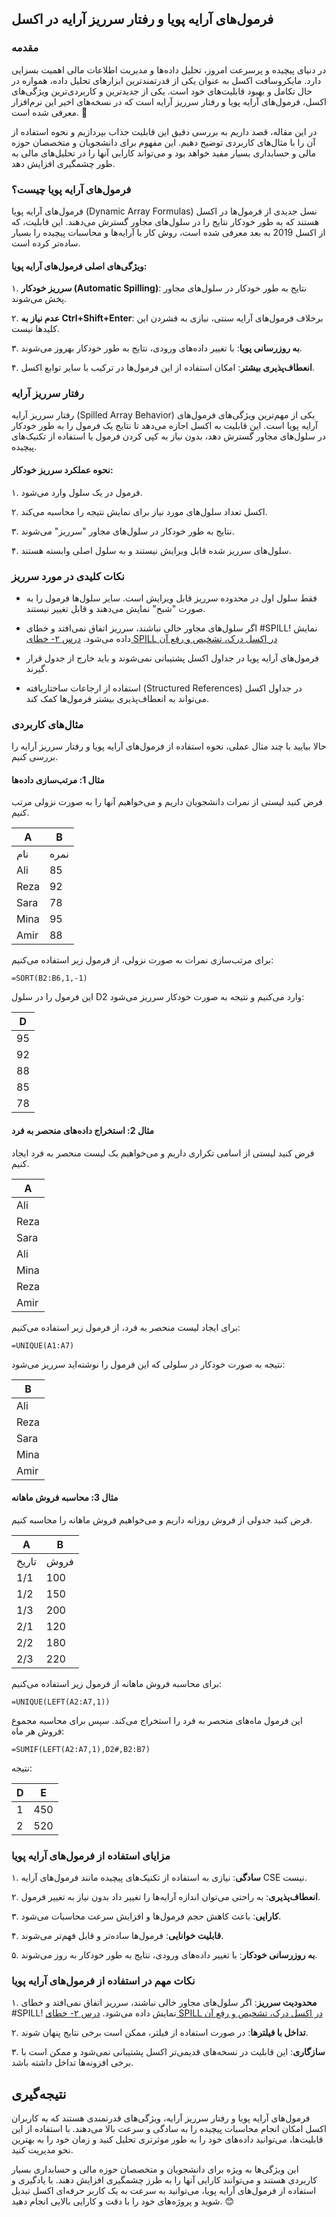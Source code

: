  
## فرمول‌های آرایه پویا و رفتار سرریز آرایه در اکسل

### مقدمه

در دنیای پیچیده و پرسرعت امروز، تحلیل داده‌ها و مدیریت اطلاعات مالی اهمیت بسزایی دارد. مایکروسافت اکسل به عنوان یکی از قدرتمندترین ابزارهای تحلیل داده، همواره در حال تکامل و بهبود قابلیت‌های خود است. یکی از جدیدترین و کاربردی‌ترین ویژگی‌های اکسل، فرمول‌های آرایه پویا و رفتار سرریز آرایه است که در نسخه‌های اخیر این نرم‌افزار معرفی شده است. 🚀

در این مقاله، قصد داریم به بررسی دقیق این قابلیت جذاب بپردازیم و نحوه استفاده از آن را با مثال‌های کاربردی توضیح دهیم. این مفهوم برای دانشجویان و متخصصان حوزه مالی و حسابداری بسیار مفید خواهد بود و می‌تواند کارایی آنها را در تحلیل‌های مالی به طور چشمگیری افزایش دهد.

### فرمول‌های آرایه پویا چیست؟

فرمول‌های آرایه پویا (Dynamic Array Formulas) نسل جدیدی از فرمول‌ها در اکسل هستند که به طور خودکار نتایج را در سلول‌های مجاور گسترش می‌دهند. این قابلیت، که از اکسل 2019 به بعد معرفی شده است، روش کار با آرایه‌ها و محاسبات پیچیده را بسیار ساده‌تر کرده است.

#### ویژگی‌های اصلی فرمول‌های آرایه پویا:

۱. **سرریز خودکار (Automatic Spilling)**: نتایج به طور خودکار در سلول‌های مجاور پخش می‌شوند.

۲. **عدم نیاز به Ctrl+Shift+Enter**: برخلاف فرمول‌های آرایه سنتی، نیازی به فشردن این کلیدها نیست.

۳. **به روزرسانی پویا**: با تغییر داده‌های ورودی، نتایج به طور خودکار بهروز می‌شوند.

۴. **انعطاف‌پذیری بیشتر**: امکان استفاده از این فرمول‌ها در ترکیب با سایر توابع اکسل.

### رفتار سرریز آرایه

رفتار سرریز آرایه (Spilled Array Behavior) یکی از مهم‌ترین ویژگی‌های فرمول‌های آرایه پویا است. این قابلیت به اکسل اجازه می‌دهد تا نتایج یک فرمول را به طور خودکار در سلول‌های مجاور گسترش دهد، بدون نیاز به کپی کردن فرمول یا استفاده از تکنیک‌های پیچیده.

#### نحوه عملکرد سرریز خودکار:

۱. فرمول در یک سلول وارد می‌شود.

۲. اکسل تعداد سلول‌های مورد نیاز برای نمایش نتیجه را محاسبه می‌کند.

۳. نتایج به طور خودکار در سلول‌های مجاور "سرریز" می‌شوند.

۴. سلول‌های سرریز شده قابل ویرایش نیستند و به سلول اصلی وابسته هستند.

### نکات کلیدی در مورد سرریز

* فقط سلول اول در محدوده سرریز قابل ویرایش است. سایر سلول‌ها فرمول را به صورت "شبح" نمایش می‌دهند و قابل تغییر نیستند.

* اگر سلول‌های مجاور خالی نباشند، سرریز اتفاق نمی‌افتد و خطای #SPILL! نمایش داده می‌شود. [درس ۲- خطای SPILL در اکسل درک، تشخیص و رفع آن](درس%20۲-%20خطای%20SPILL%20در%20اکسل%20درک،%20تشخیص%20و%20رفع%20آن.md)

* فرمول‌های آرایه پویا در جداول اکسل پشتیبانی نمی‌شوند و باید خارج از جدول قرار گیرند.

* استفاده از ارجاعات ساختاریافته (Structured References) در جداول اکسل می‌تواند به انعطاف‌پذیری بیشتر فرمول‌ها کمک کند.

### مثال‌های کاربردی

حالا بیایید با چند مثال عملی، نحوه استفاده از فرمول‌های آرایه پویا و رفتار سرریز آرایه را بررسی کنیم.

#### مثال 1: مرتب‌سازی داده‌ها

فرض کنید لیستی از نمرات دانشجویان داریم و می‌خواهیم آنها را به صورت نزولی مرتب کنیم.

| A | B |
|-------|------|
| نام | نمره |
| Ali | 85 |
| Reza | 92 |
| Sara | 78 |
| Mina | 95 |
| Amir | 88 |

برای مرتب‌سازی نمرات به صورت نزولی، از فرمول زیر استفاده می‌کنیم:

```excel
=SORT(B2:B6,1,-1)
```

این فرمول را در سلول D2 وارد می‌کنیم و نتیجه به صورت خودکار سرریز می‌شود:

| D |
|----|
| 95 |
| 92 |
| 88 |
| 85 |
| 78 |

#### مثال 2: استخراج داده‌های منحصر به فرد

فرض کنید لیستی از اسامی تکراری داریم و می‌خواهیم یک لیست منحصر به فرد ایجاد کنیم.

| A |
|--------|
| Ali |
| Reza |
| Sara |
| Ali |
| Mina |
| Reza |
| Amir |

برای ایجاد لیست منحصر به فرد، از فرمول زیر استفاده می‌کنیم:

```excel
=UNIQUE(A1:A7)
```

نتیجه به صورت خودکار در سلولی که این فرمول را نوشته‌اید سرریز می‌شود:

| B |
|--------|
| Ali |
| Reza |
| Sara |
| Mina |
| Amir |

#### مثال 3: محاسبه فروش ماهانه

فرض کنید جدولی از فروش روزانه داریم و می‌خواهیم فروش ماهانه را محاسبه کنیم.

| A | B |
|-------|-------|
| تاریخ | فروش |
| 1/1 | 100 |
| 1/2 | 150 |
| 1/3 | 200 |
| 2/1 | 120 |
| 2/2 | 180 |
| 2/3 | 220 |

برای محاسبه فروش ماهانه از فرمول زیر استفاده می‌کنیم:

```excel
=UNIQUE(LEFT(A2:A7,1))
```

این فرمول ماه‌های منحصر به فرد را استخراج می‌کند. سپس برای محاسبه مجموع فروش هر ماه:

```excel
=SUMIF(LEFT(A2:A7,1),D2#,B2:B7)
```

نتیجه:

| D   | E   |
| --- | --- |
| 1   | 450 |
| 2   | 520 |

### مزایای استفاده از فرمول‌های آرایه پویا

۱. **سادگی**: نیازی به استفاده از تکنیک‌های پیچیده مانند فرمول‌های آرایه CSE نیست.

۲. **انعطاف‌پذیری**: به راحتی می‌توان اندازه آرایه‌ها را تغییر داد بدون نیاز به تغییر فرمول.

۳. **کارایی**: باعث کاهش حجم فرمول‌ها و افزایش سرعت محاسبات می‌شود.

۴. **قابلیت خوانایی**: فرمول‌ها ساده‌تر و قابل فهم‌تر می‌شوند.

۵. **به روزرسانی خودکار**: با تغییر داده‌های ورودی، نتایج به طور خودکار به روز می‌شوند.

### نکات مهم در استفاده از فرمول‌های آرایه پویا

۱. **محدودیت سرریز**: اگر سلول‌های مجاور خالی نباشند، سرریز اتفاق نمی‌افتد و خطای #SPILL! نمایش داده می‌شود. [درس ۲- خطای SPILL در اکسل درک، تشخیص و رفع آن](درس%20۲-%20خطای%20SPILL%20در%20اکسل%20درک،%20تشخیص%20و%20رفع%20آن.md)

۲. **تداخل با فیلترها**: در صورت استفاده از فیلتر، ممکن است برخی نتایج پنهان شوند.

۳. **سازگاری**: این قابلیت در نسخه‌های قدیمی‌تر اکسل پشتیبانی نمی‌شود و ممکن است با برخی افزونه‌ها تداخل داشته باشد.

## نتیجه‌گیری

فرمول‌های آرایه پویا و رفتار سرریز آرایه، ویژگی‌های قدرتمندی هستند که به کاربران اکسل امکان انجام محاسبات پیچیده را به سادگی و سرعت بالا می‌دهند. با استفاده از این قابلیت‌ها، می‌توانید داده‌های خود را به طور موثرتری تحلیل کنید و زمان خود را به بهترین نحو مدیریت کنید.

این ویژگی‌ها به ویژه برای دانشجویان و متخصصان حوزه مالی و حسابداری بسیار کاربردی هستند و می‌توانند کارایی آنها را به طرز چشمگیری افزایش دهند. با یادگیری و استفاده از فرمول‌های آرایه پویا، می‌توانید به سرعت به یک کاربر حرفه‌ای اکسل تبدیل شوید و پروژه‌های خود را با دقت و کارایی بالایی انجام دهید. 😊

